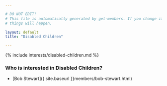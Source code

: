 ```yaml
---

# DO NOT EDIT!
# This file is automatically generated by get-members. If you change it, bad
# things will happen.

layout: default
title: "Disabled Children"

---
```


{% include interests/disabled-children.md %}

### Who is interested in Disabled Children?


* [Bob Stewart]({ site.baseurl }}members/bob-stewart.html)
